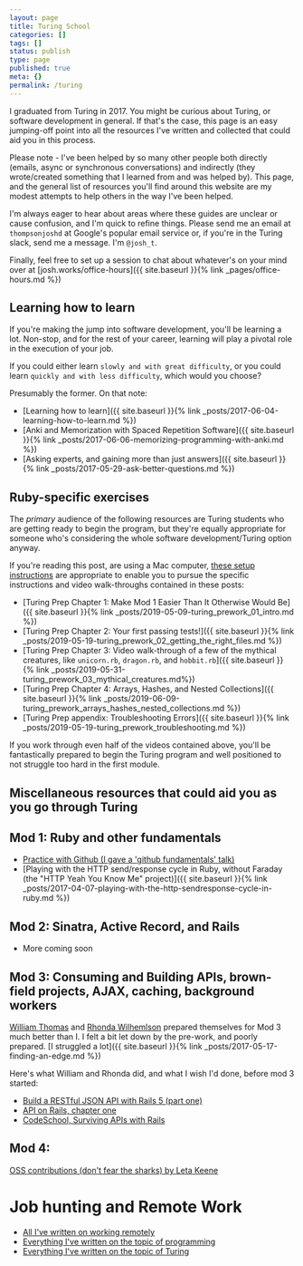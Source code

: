 ```yaml
---
layout: page
title: Turing School
categories: []
tags: []
status: publish
type: page
published: true
meta: {}
permalink: /turing
---
```


I graduated from Turing in 2017. You might be curious about Turing, or software development in general. If that's the case, this page is an easy jumping-off point into all the resources I've written and collected that could aid you in this process.


Please note - I've been helped by so many other people both directly (emails, async or synchronous conversations) and indirectly (they wrote/created something that I learned from and was helped by). This page, and the general list of resources you'll find around this website are my modest attempts to help others in the way I've been helped. 

I'm always eager to hear about areas where these guides are unclear or cause confusion, and I'm quick to refine things. Please send me an email at `thompsonjoshd` at Google's popular email service or, if you're in the Turing slack, send me a message. I'm `@josh_t`. 

Finally, feel free to set up a session to chat about whatever's on your mind over at [josh.works/office-hours]({{ site.baseurl }}{% link _pages/office-hours.md %})


## Learning how to learn

If you're making the jump into software development, you'll be learning a lot. Non-stop, and for the rest of your career, learning will play a pivotal role in the execution of your job. 

If you could either learn `slowly and with great difficulty`, or you could learn `quickly and with less difficulty`, which would you choose? 

Presumably the former. On that note:

* [Learning how to learn]({{ site.baseurl }}{% link _posts/2017-06-04-learning-how-to-learn.md %})
* [Anki and Memorization with Spaced Repetition Software]({{ site.baseurl }}{% link _posts/2017-06-06-memorizing-programming-with-anki.md %})
* [Asking experts, and gaining more than just answers]({{ site.baseurl }}{% link _posts/2017-05-29-ask-better-questions.md %})


## Ruby-specific exercises

The _primary_ audience of the following resources are Turing students who are getting ready to begin the program, but they're equally appropriate for someone who's considering the whole software development/Turing option anyway.

If you're reading this post, are using a Mac computer, [these setup instructions](http://mod0.turing.io/) are appropriate to enable you to pursue the specific instructions and video walk-throughs contained in these posts:

- [Turing Prep Chapter 1: Make Mod 1 Easier Than It Otherwise Would Be]({{ site.baseurl }}{% link _posts/2019-05-09-turing_prework_01_intro.md %}) 
- [Turing Prep Chapter 2: Your first passing tests!]({{ site.baseurl }}{% link _posts/2019-05-19-turing_prework_02_getting_the_right_files.md %}) 
- [Turing Prep Chapter 3: Video walk-through of a few of the mythical creatures, like `unicorn.rb`, `dragon.rb`, and `hobbit.rb`]({{ site.baseurl }}{% link _posts/2019-05-31-turing_prework_03_mythical_creatures.md%})
- [Turing Prep Chapter 4: Arrays, Hashes, and Nested Collections]({{ site.baseurl }}{% link _posts/2019-06-09-turing_prework_arrays_hashes_nested_collections.md %})
- [Turing Prep appendix: Troubleshooting Errors]({{ site.baseurl }}{% link _posts/2019-05-19-turing_prework_troubleshooting.md %})

If you work through even half of the videos contained above, you'll be fantastically prepared to begin the Turing program and well positioned to not struggle too hard in the first module. 


## Miscellaneous resources that could aid you as you go through Turing

## Mod 1: Ruby and other fundamentals

* [Practice with Github (I gave a 'github fundamentals' talk)](https://github.com/josh-works/git_practice)
* [Playing with the HTTP send/response cycle in Ruby, without Faraday (the "HTTP Yeah You Know Me" project)]({{ site.baseurl }}{% link _posts/2017-04-07-playing-with-the-http-sendresponse-cycle-in-ruby.md %})

## Mod 2: Sinatra, Active Record, and Rails

- More coming soon

## Mod 3: Consuming and Building APIs, brown-field projects, AJAX, caching, background workers

[William Thomas](https://www.turing.io/alumni/william-thomas) and [Rhonda Wilhemlson](https://www.turing.io/alumni/rhonda-wilhelmson) prepared themselves for Mod 3 much better than I. I felt a bit let down by the pre-work, and poorly prepared. [I struggled a lot]({{ site.baseurl }}{% link _posts/2017-05-17-finding-an-edge.md %})

Here's what William and Rhonda did, and what I wish I'd done, before mod 3 started:

- [Build a RESTful JSON API with Rails 5 (part one)](https://scotch.io/tutorials/build-a-restful-json-api-with-rails-5-part-one)
- [API on Rails, chapter one](http://apionrails.icalialabs.com/book/chapter_one)
- [CodeSchool, Surviving APIs with Rails](https://www.codeschool.com/courses/surviving-apis-with-rails)


## Mod 4:

[OSS contributions (don't fear the sharks) by Leta Keene](https://medium.com/@letakeane/contributing-to-open-source-the-sharks-are-photoshopped-47e22db1ab86)


# Job hunting and Remote Work

- [All I've written on working remotely](http://josh.works/tags#remote_work)
- [Everything I've written on the topic of programming](http://josh.works/tags#programming)
- [Everything I've written on the topic of Turing](http://josh.works/tags#turing)